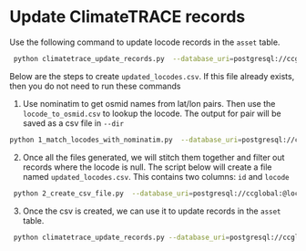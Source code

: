 # Update ClimateTRACE records

Use the following command to update locode records in the `asset` table.

```bash
 python climatetrace_update_records.py  --database_uri=postgresql://ccglobal:@localhost/ccglobal --file=./updated_locodes.csv &
```

Below are the steps to create `updated_locodes.csv`. If this file already exists, then you do not need to run these commands

1. Use nominatim to get osmid names from lat/lon pairs. Then use the `locode_to_osmid.csv` to lookup the locode. The output for pair will be saved as a csv file in `--dir`

```bash
python 1_match_locodes_with_nominatim.py  --database_uri=postgresql://ccglobal:@localhost/ccglobal --file=./locode_to_osmid.csv --dir=./tmp &
```

2. Once all the files generated, we will stitch them together and filter out records where the locode is null. The script below will create a file named `updated_locodes.csv`. This contains two columns: `id` and `locode`

```bash
 python 2_create_csv_file.py  --database_uri=postgresql://ccglobal:@localhost/ccglobal  --dir=./tmp &
```

3. Once the csv is created, we can use it to update records in the `asset` table.

```bash
 python climatetrace_update_records.py --database_uri=postgresql://ccglobal:@localhost/ccglobal --file=./updated_locodes.csv &
```